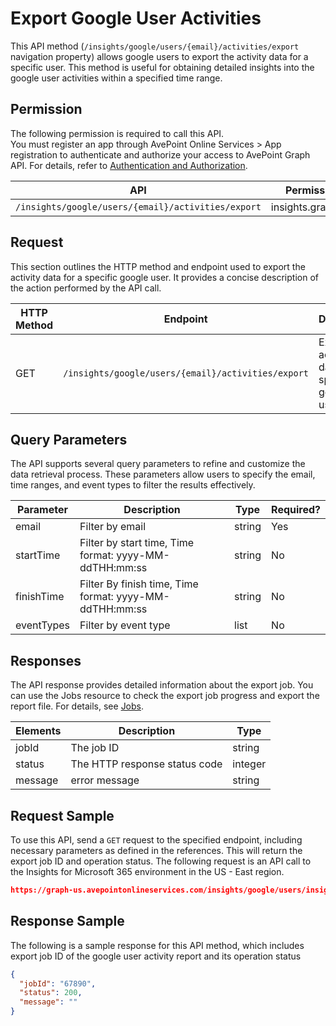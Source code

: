 # Export Google User Activities

This API method (`/insights/google/users/{email}/activities/export` navigation property) allows google users to export the activity data for a specific user. This method is useful for obtaining detailed insights into the google user activities within a specified time range. 

## Permission 

The following permission is required to call this API.  
You must register an app through AvePoint Online Services > App registration to authenticate and authorize your access to AvePoint Graph API. For details, refer to [Authentication and Authorization](https://learn.avepoint.com/docs/Use-AvePoint-Graph-API.html#authentication-and-authorization).

| API     | Permission required | 
|-------------------|---------------|
| `/insights/google/users/{email}/activities/export` |  insights.graph.readwrite.all |

## Request 

This section outlines the HTTP method and endpoint used to export the activity data for a specific google user. It provides a concise description of the action performed by the API call. 

| HTTP Method | Endpoint | Description |
| --- | --- | --- |
| GET | `/insights/google/users/{email}/activities/export` | Exports the activity data for a specific google user. |


## Query Parameters

The API supports several query parameters to refine and customize the data retrieval process. These parameters allow users to specify the email, time ranges, and event types to filter the results effectively.

| Parameter   | Description                                      | Type   | Required? |
|-------------|--------------------------------------------------|--------|-----------|
| email     | Filter by email                                  | string | Yes       |
| startTime| Filter by start time, Time format: yyyy-MM-ddTHH:mm:ss | string | No        |
| finishTime| Filter By finish time, Time format: yyyy-MM-ddTHH:mm:ss | string | No        |
| eventTypes| Filter by event type                             | list  | No        |


## Responses

The API response provides detailed information about the export job. You can use the Jobs resource to check the export job progress and export the report file. For details, see [Jobs](../exportJobs/exportJobFile.md).

| Elements	| Description	|Type|
|---|--- |---|
|jobId	 | The job ID	| string |
|status |	The HTTP response status code |	integer|
|message | error message | string |

## Request Sample

To use this API, send a `GET` request to the specified endpoint, including necessary parameters as defined in the references. This will return the export job ID and operation status. The following request is an API call to the Insights for Microsoft 365 environment in the US - East region.

```json
https://graph-us.avepointonlineservices.com/insights/google/users/insights***and**@avepoint*****.com/activities/export?startTime=2025-05-01T01%3A37%3A57&finishTime=2025-10-01T01%3A37%3A57&eventTypes=create&eventTypes=label_added
```

## Response Sample  

The following is a sample response for this API method, which includes export job ID of the google user activity report and its operation status 

```json
{
  "jobId": "67890",
  "status": 200,
  "message": ""
}